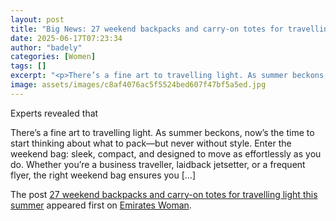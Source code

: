```yaml
---
layout: post
title: "Big News: 27 weekend backpacks and carry-on totes for travelling light this summer"
date: 2025-06-17T07:23:34
author: "badely"
categories: [Women]
tags: []
excerpt: "<p>There’s a fine art to travelling light. As summer beckons, now’s the time to start thinking about what to pack—but never without style. Enter the w"
image: assets/images/c8af4076ac5f5524bed607f47bf5a5ed.jpg
---
```


Experts revealed that <p>There’s a fine art to travelling light. As summer beckons, now’s the time to start thinking about what to pack—but never without style. Enter the weekend bag: sleek, compact, and designed to move as effortlessly as you do. Whether you&#8217;re a business traveller, laidback jetsetter, or a frequent flyer, the right weekend bag ensures you [&#8230;]</p>
<p>The post <a href="https://emirateswoman.com/27-weekend-backpacks-and-carry-on-totes-for-travelling-light/" rel="nofollow">27 weekend backpacks and carry-on totes for travelling light this summer</a> appeared first on <a href="https://emirateswoman.com" rel="nofollow">Emirates Woman</a>.</p>

